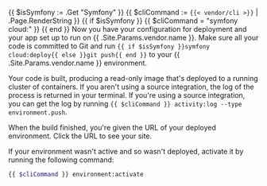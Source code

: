 {{ $isSymfony := .Get "Symfony" }}
{{ $cliCommand := `{{< vendor/cli >}}` | .Page.RenderString }}
{{ if $isSymfony }}
  {{ $cliCommand = "symfony cloud:" }}
{{ end }}
Now you have your configuration for deployment and your app set up to run on {{ .Site.Params.vendor.name }}.
Make sure all your code is committed to Git
and run `{{ if $isSymfony }}symfony cloud:deploy{{ else }}git push{{ end }}` to your {{ .Site.Params.vendor.name }} environment.

Your code is built, producing a read-only image that's deployed to a running cluster of containers.
If you aren't using a source integration, the log of the process is returned in your terminal.
If you're using a source integration, you can get the log by running `{{ $cliCommand }} activity:log --type environment.push`.

When the build finished, you're given the URL of your deployed environment.
Click the URL to see your site.

If your environment wasn't active and so wasn't deployed, activate it by running the following command:

```bash
{{ $cliCommand }} environment:activate
```
